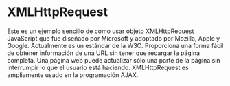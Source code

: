 # XMLHttpRequest
Este es un ejemplo sencillo de como usar objeto XMLHttpRequest JavaScript que fue diseñado por Microsoft y adoptado por
Mozilla, Apple y Google. Actualmente es un estándar de la W3C. Proporciona una forma fácil de obtener información de una
URL sin tener que recargar la página completa. Una página web puede actualizar sólo una parte de la página sin interrumpir
lo que el usuario está haciendo. XMLHttpRequest es ampliamente usado en la programación AJAX.
